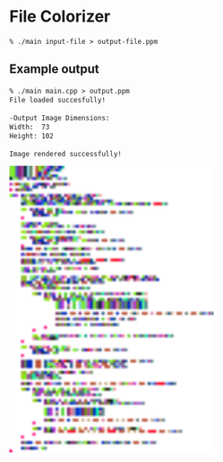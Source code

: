 # File Colorizer

```
% ./main input-file > output-file.ppm
```

## Example output
```
% ./main main.cpp > output.ppm
File loaded succesfully!

-Output Image Dimensions:
Width:  73
Height: 102

Image rendered successfully!
```

<img align="left" width="365" height="510" style="image-rendering: crisp-edges;" src="https://github.com/A713F3/FileColorizer.CPP/blob/master/images/output.png">